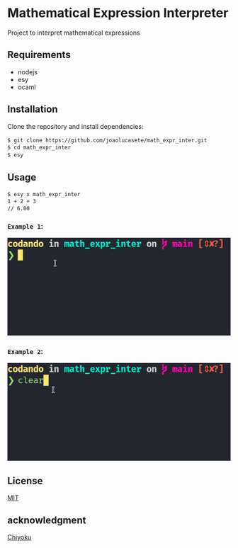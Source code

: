 # Mathematical Expression Interpreter

Project to interpret mathematical expressions

## Requirements

- nodejs
- esy
- ocaml

## Installation

Clone the repository and install dependencies:

```bash
$ git clone https://github.com/joaolucasete/math_expr_inter.git
$ cd math_expr_inter
$ esy
```

## Usage

```shell
$ esy x math_expr_inter
1 + 2 + 3
// 6.00
```
### `Example 1`:
![](example_of_use.gif)
### `Example 2`:
![](example_of_use_2.gif)

## License

[MIT](https://choosealicense.com/licenses/mit/)

## acknowledgment
[Chiyoku](https://github.com/Chiyoku)
